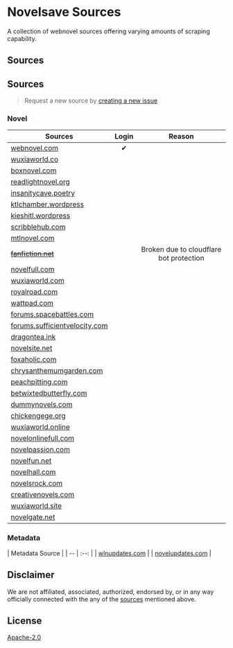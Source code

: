 # Novelsave Sources

A collection of webnovel sources offering varying amounts of scraping capability.

## Sources

## Sources

> Request a new source by [creating a new issue](https://github.com/mHaisham/novelsave/issues/new/choose)

### Novel

| Sources                         | Login |                 Reason                  |
| ------------------------------- | :---: | :--: |
| [webnovel.com]                  |  ✔   |  |
| [wuxiaworld.co]                 |      |  |
| [boxnovel.com]                  |      |  |
| [readlightnovel.org]            |      |  |
| [insanitycave.poetry]           |      |  |
| [ktlchamber.wordpress]          |      |  |
| [kieshitl.wordpress]            |      |  |
| [scribblehub.com]               |      |  |
| [mtlnovel.com]                  |      |  |
| ~~[fanfiction.net]~~            |      | Broken due to cloudflare bot protection |
| [novelfull.com]                 |      |  |
| [wuxiaworld.com]                |      |  |
| [royalroad.com]                 |      |  |
| [wattpad.com]                   |      |  |
| [forums.spacebattles.com]       |      |  |
| [forums.sufficientvelocity.com] |      |  |
| [dragontea.ink]                 |      |  |
| [novelsite.net]                 |      |  |
| [foxaholic.com]                 |      |  |
| [chrysanthemumgarden.com]       |      |  |
| [peachpitting.com]              |      |  |
| [betwixtedbutterfly.com]        |      |  |
| [dummynovels.com]               |      |  |
| [chickengege.org]               |      |  |
| [wuxiaworld.online]             |      |  |
| [novelonlinefull.com]           |      |  |
| [novelpassion.com]              |      |  |
| [novelfun.net]                  |      |  |
| [novelhall.com]                 |      |  |
| [novelsrock.com]                |      |  |
| [creativenovels.com]            |      |  |
| [wuxiaworld.site]               |      |  |
| [novelgate.net]                 |      |  |

<!-- SOURCE LINKS -->

[webnovel.com]: https://www.webnovel.com
[wuxiaworld.co]: https://www.wuxiaworld.co
[boxnovel.com]: https://www.boxnovel.co
[readlightnovel.org]: https://www.readlightnovel.org
[insanitycave.poetry]: https://insanitycave.poetry.blog
[ktlchamber.wordpress]: https://ktlchamber.wordpress.com
[kieshitl.wordpress]: https://kieshitl.wordpress.com
[scribblehub.com]: https://www.scribblehub.com
[mtlnovel.com]: https://www.mtlnovel.com
[fanfiction.net]: https://www.fanfiction.net
[novelfull.com]: https://novelfull.com
[wuxiaworld.com]: https://www.wuxiaworld.com
[royalroad.com]: https://www.royalroad.com
[wattpad.com]: https://www.wattpad.com
[forums.spacebattles.com]: https://forums.spacebattles.com
[forums.sufficientvelocity.com]: https://forums.sufficientvelocity.com
[dragontea.ink]: https://dragontea.ink
[novelsite.net]: https://novelsite.net
[foxaholic.com]: https://foxaholic.com
[chrysanthemumgarden.com]: https://chrysanthemumgarden.com
[peachpitting.com]: https://peachpitting.com
[betwixtedbutterfly.com]: https://betwixtedbutterfly.com
[dummynovels.com]: https://dummynovels.com
[chickengege.org]: https://www.chickengege.org
[wuxiaworld.online]: https://wuxiaworld.online
[novelonlinefull.com]: https://novelonlinefull.com
[novelpassion.com]: https://www.novelpassion.com
[novelfun.net]: https://novelfun.net
[novelhall.com]: https://www.novelhall.com
[novelsrock.com]: https://novelsrock.com
[creativenovels.com]: https://creativenovels.com
[wuxiaworld.site]: https://wuxiaworld.site
[novelgate.net]: https://novelgate.net

### Metadata

| Metadata Source |
| -- | :--: |
| [wlnupdates.com] |
| [novelupdates.com] |

<!-- META SOURCE LINKS -->

[wlnupdates.com]: https://www.wlnupdates.com
[novelupdates.com]: https://www.novelupdates.com

## Disclaimer

We are not affiliated, associated, authorized, endorsed by, or in any way officially connected with the any of the [sources](#sources) mentioned above.

## License

[Apache-2.0](https://github.com/mHaisham/novelsave_sources/blob/master/LICENSE)